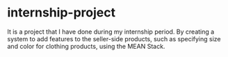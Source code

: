 # internship-project

It is a project that I have done during my internship period. By creating a system to add features to the seller-side products, such as specifying size and color for clothing products, using the MEAN Stack.
